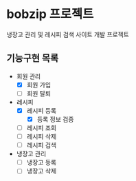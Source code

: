 # bobzip 프로젝트
냉장고 관리 및 레시피 검색 사이트 개발 프로젝트

## 기능구현 목록

- 회원 관리
  - [X] 회원 가입
  - [ ] 회원 탈퇴
- 레시피
  - [X] 레시피 등록
    - [x] 등록 정보 검증
  - [ ] 레시피 조회
  - [ ] 레시피 삭제
  - [ ] 레시피 검색
- 냉장고 관리
  - [ ] 냉장고 등록
  - [ ] 냉장고 삭제
